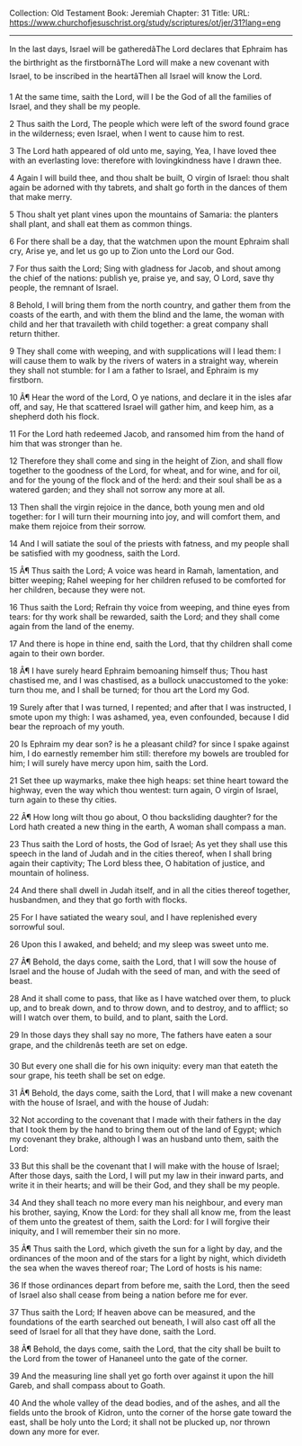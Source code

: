 Collection: Old Testament
Book: Jeremiah
Chapter: 31
Title: 
URL: https://www.churchofjesuschrist.org/study/scriptures/ot/jer/31?lang=eng

---

In the last days, Israel will be gatheredâThe Lord declares that Ephraim has the birthright as the firstbornâThe Lord will make a new covenant with Israel, to be inscribed in the heartâThen all Israel will know the Lord.

1 At the same time, saith the Lord, will I be the God of all the families of Israel, and they shall be my people.

2 Thus saith the Lord, The people which were left of the sword found grace in the wilderness; even Israel, when I went to cause him to rest.

3 The Lord hath appeared of old unto me, saying, Yea, I have loved thee with an everlasting love: therefore with lovingkindness have I drawn thee.

4 Again I will build thee, and thou shalt be built, O virgin of Israel: thou shalt again be adorned with thy tabrets, and shalt go forth in the dances of them that make merry.

5 Thou shalt yet plant vines upon the mountains of Samaria: the planters shall plant, and shall eat them as common things.

6 For there shall be a day, that the watchmen upon the mount Ephraim shall cry, Arise ye, and let us go up to Zion unto the Lord our God.

7 For thus saith the Lord; Sing with gladness for Jacob, and shout among the chief of the nations: publish ye, praise ye, and say, O Lord, save thy people, the remnant of Israel.

8 Behold, I will bring them from the north country, and gather them from the coasts of the earth, and with them the blind and the lame, the woman with child and her that travaileth with child together: a great company shall return thither.

9 They shall come with weeping, and with supplications will I lead them: I will cause them to walk by the rivers of waters in a straight way, wherein they shall not stumble: for I am a father to Israel, and Ephraim is my firstborn.

10 Â¶ Hear the word of the Lord, O ye nations, and declare it in the isles afar off, and say, He that scattered Israel will gather him, and keep him, as a shepherd doth his flock.

11 For the Lord hath redeemed Jacob, and ransomed him from the hand of him that was stronger than he.

12 Therefore they shall come and sing in the height of Zion, and shall flow together to the goodness of the Lord, for wheat, and for wine, and for oil, and for the young of the flock and of the herd: and their soul shall be as a watered garden; and they shall not sorrow any more at all.

13 Then shall the virgin rejoice in the dance, both young men and old together: for I will turn their mourning into joy, and will comfort them, and make them rejoice from their sorrow.

14 And I will satiate the soul of the priests with fatness, and my people shall be satisfied with my goodness, saith the Lord.

15 Â¶ Thus saith the Lord; A voice was heard in Ramah, lamentation, and bitter weeping; Rahel weeping for her children refused to be comforted for her children, because they were not.

16 Thus saith the Lord; Refrain thy voice from weeping, and thine eyes from tears: for thy work shall be rewarded, saith the Lord; and they shall come again from the land of the enemy.

17 And there is hope in thine end, saith the Lord, that thy children shall come again to their own border.

18 Â¶ I have surely heard Ephraim bemoaning himself thus; Thou hast chastised me, and I was chastised, as a bullock unaccustomed to the yoke: turn thou me, and I shall be turned; for thou art the Lord my God.

19 Surely after that I was turned, I repented; and after that I was instructed, I smote upon my thigh: I was ashamed, yea, even confounded, because I did bear the reproach of my youth.

20 Is Ephraim my dear son? is he a pleasant child? for since I spake against him, I do earnestly remember him still: therefore my bowels are troubled for him; I will surely have mercy upon him, saith the Lord.

21 Set thee up waymarks, make thee high heaps: set thine heart toward the highway, even the way which thou wentest: turn again, O virgin of Israel, turn again to these thy cities.

22 Â¶ How long wilt thou go about, O thou backsliding daughter? for the Lord hath created a new thing in the earth, A woman shall compass a man.

23 Thus saith the Lord of hosts, the God of Israel; As yet they shall use this speech in the land of Judah and in the cities thereof, when I shall bring again their captivity; The Lord bless thee, O habitation of justice, and mountain of holiness.

24 And there shall dwell in Judah itself, and in all the cities thereof together, husbandmen, and they that go forth with flocks.

25 For I have satiated the weary soul, and I have replenished every sorrowful soul.

26 Upon this I awaked, and beheld; and my sleep was sweet unto me.

27 Â¶ Behold, the days come, saith the Lord, that I will sow the house of Israel and the house of Judah with the seed of man, and with the seed of beast.

28 And it shall come to pass, that like as I have watched over them, to pluck up, and to break down, and to throw down, and to destroy, and to afflict; so will I watch over them, to build, and to plant, saith the Lord.

29 In those days they shall say no more, The fathers have eaten a sour grape, and the childrenâs teeth are set on edge.

30 But every one shall die for his own iniquity: every man that eateth the sour grape, his teeth shall be set on edge.

31 Â¶ Behold, the days come, saith the Lord, that I will make a new covenant with the house of Israel, and with the house of Judah:

32 Not according to the covenant that I made with their fathers in the day that I took them by the hand to bring them out of the land of Egypt; which my covenant they brake, although I was an husband unto them, saith the Lord:

33 But this shall be the covenant that I will make with the house of Israel; After those days, saith the Lord, I will put my law in their inward parts, and write it in their hearts; and will be their God, and they shall be my people.

34 And they shall teach no more every man his neighbour, and every man his brother, saying, Know the Lord: for they shall all know me, from the least of them unto the greatest of them, saith the Lord: for I will forgive their iniquity, and I will remember their sin no more.

35 Â¶ Thus saith the Lord, which giveth the sun for a light by day, and the ordinances of the moon and of the stars for a light by night, which divideth the sea when the waves thereof roar; The Lord of hosts is his name:

36 If those ordinances depart from before me, saith the Lord, then the seed of Israel also shall cease from being a nation before me for ever.

37 Thus saith the Lord; If heaven above can be measured, and the foundations of the earth searched out beneath, I will also cast off all the seed of Israel for all that they have done, saith the Lord.

38 Â¶ Behold, the days come, saith the Lord, that the city shall be built to the Lord from the tower of Hananeel unto the gate of the corner.

39 And the measuring line shall yet go forth over against it upon the hill Gareb, and shall compass about to Goath.

40 And the whole valley of the dead bodies, and of the ashes, and all the fields unto the brook of Kidron, unto the corner of the horse gate toward the east, shall be holy unto the Lord; it shall not be plucked up, nor thrown down any more for ever.
